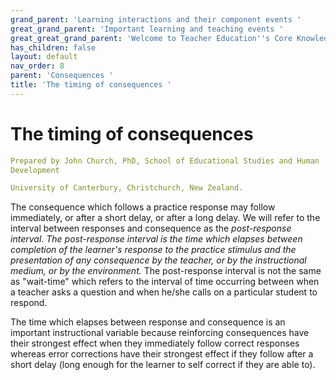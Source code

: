 ```yaml
---
grand_parent: 'Learning interactions and their component events '
great_grand_parent: 'Important learning and teaching events '
great_great_grand_parent: 'Welcome to Teacher Education''s Core Knowledge and Skills.'
has_children: false
layout: default
nav_order: 8
parent: 'Consequences '
title: 'The timing of consequences '
---
```

# The timing of consequences


```yaml
Prepared by John Church, PhD, School of Educational Studies and Human
Development

University of Canterbury, Christchurch, New Zealand.
```


The consequence which follows a practice response may follow
immediately, or after a short delay, or after a long delay. We will
refer to the interval between responses and consequence as the
*post-response interval*. *The post-response interval is the time which
elapses between completion of the learner\'s response to the practice
stimulus and the presentation of any consequence by the teacher, or by
the instructional medium, or by the environment.* The post-response
interval is not the same as "wait-time" which refers to the interval of
time occurring between when a teacher asks a question and when he/she
calls on a particular student to respond.

The time which elapses between response and consequence is an important
instructional variable because reinforcing consequences have their
strongest effect when they immediately follow correct responses whereas
error corrections have their strongest effect if they follow after a
short delay (long enough for the learner to self correct if they are
able to).
